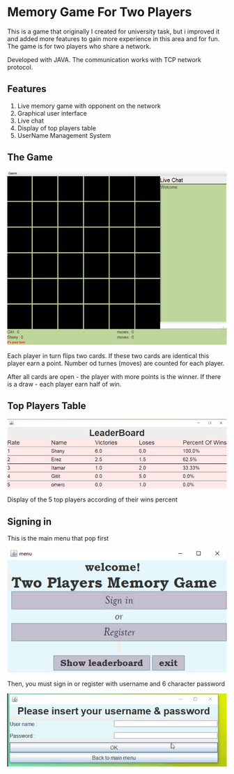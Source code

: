 # Memory Game For Two Players

This is a game that originally I created for university task, but i improved it and added more features to gain more experience in this area and for fun.
The game is for two players who share a network.

Developed with JAVA.
The communication works with TCP network protocol.

## Features
1)	Live memory game with opponent on the network
2)  Graphical user interface
3)	Live chat
4)	Display of top players table
5)	UserName Management System

## The Game

![](GameGif1.gif)

Each player in turn flips two cards. If these two cards are identical this player earn a point. 
Number od turnes (moves) are counted for each player.

After all cards are open - the player with more points is the winner. If there is a draw - each player earn half of win.

## Top Players Table

![](LeaderBoard.png)

Display of the 5 top players according of their wins percent

## Signing in

This is the main menu that pop first

![](mainMenu.png)

Then, you must sign in or register with username and 6 character password

![](GameGif3.gif)
